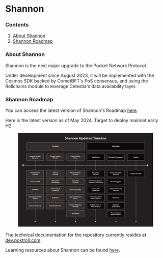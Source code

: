 # Shannon

### Contents&#x20;

1. [About Shannon ](shannon.md#about-shannon)
2. [Shannon Roadmap ](shannon.md#shannon-roadmap)

### About Shannon&#x20;

Shannon is the next major upgrade to the Pocket Network Protocol.&#x20;

Under development since August 2023, it will be implemented with the Cosmos SDK backed by CometBFT's PoS consensus, and using the Rollchains module to leverage Celestia's data availability layer.

### Shannon Roadmap&#x20;

You can access the latest version of Shannon's Roadmap [here](https://github.com/orgs/pokt-network/projects/144?query=is%3Aopen+sort%3Aupdated-desc).​

Here is the latest version as of May 2024. Target to deploy mainnet early H2.

<figure><img src="../../.gitbook/assets/Frame 2.png" alt=""><figcaption></figcaption></figure>

The technical documentation for the repository currently resides at [dev.poktroll.com](https://dev.poktroll.com).

Learning resources about Shannon can be found [here](https://github.com/pokt-network/pocket/blob/main/docs/learning/README.md).
